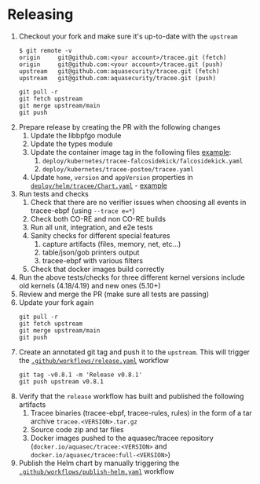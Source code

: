# Releasing

1. Checkout your fork and make sure it's up-to-date with the `upstream`
   ```console
   $ git remote -v
   origin     git@github.com:<your account>/tracee.git (fetch)
   origin     git@github.com:<your account>/tracee.git (push)
   upstream   git@github.com:aquasecurity/tracee.git (fetch)
   upstream   git@github.com:aquasecurity/tracee.git (push)
   ```
   ```
   git pull -r
   git fetch upstream
   git merge upstream/main
   git push
   ```
1. Prepare release by creating the PR with the following changes
   1. Update the libbpfgo module
   2. Update the types module
   3. Update the container image tag in the following files [example](https://github.com/aquasecurity/tracee/pull/2195):
      1. `deploy/kubernetes/tracee-falcosidekick/falcosidekick.yaml`
      2. `deploy/kubernetes/tracee-postee/tracee.yaml`
   4. Update `home`, `version` and `appVersion` properties in [`deploy/helm/tracee/Chart.yaml`] - [example](https://github.com/aquasecurity/tracee/pull/2195)
1. Run tests and checks
   1. Check that there are no verifier issues when choosing all events in tracee-ebpf (using `--trace e=*`)
   1. Check both CO-RE and non CO-RE builds
   1. Run all unit, integration, and e2e tests
   1. Sanity checks for different special features
      1. capture artifacts (files, memory, net, etc...)
      1. table/json/gob printers output
      1. tracee-ebpf with various filters
   1. Check that docker images build correctly
1. Run the above tests/checks for three different kernel versions include old kernels (4.18/4.19) and new ones (5.10+)
1. Review and merge the PR (make sure all tests are passing)
1. Update your fork again
   ```
   git pull -r
   git fetch upstream
   git merge upstream/main
   git push
   ```
1. Create an annotated git tag and push it to the `upstream`. This will trigger the [`.github/workflows/release.yaml`] workflow
   ```
   git tag -v0.8.1 -m 'Release v0.8.1'
   git push upstream v0.8.1
   ```
1. Verify that the `release` workflow has built and published the following artifacts
   1. Tracee binaries (tracee-ebpf, tracee-rules, rules) in the form of a tar archive `tracee.<VERSION>.tar.gz`
   1. Source code zip and tar files
   1. Docker images pushed to the aquasec/tracee repository (`docker.io/aquasec/tracee:<VERSION>` and `docker.io/aquasec/tracee:full-<VERSION>`)
1. Publish the Helm chart by manually triggering the [`.github/workflows/publish-helm.yaml`] workflow

[`.github/workflows/release.yaml`]: ./.github/workflows/release.yaml
[`.github/workflows/publish-helm.yaml`]: ./.github/workflows/publish-helm.yaml
[`deploy/helm/tracee/Chart.yaml`]: ./deploy/helm/tracee/Chart.yaml
